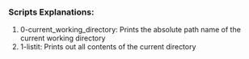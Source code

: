 ### Scripts Explanations:
1. 0-current_working_directory: Prints the absolute path name of the current working directory
2. 1-listit: Prints out all contents of the current directory
